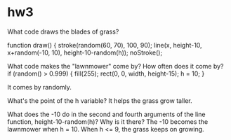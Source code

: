 # hw3

What code draws the blades of grass?

function draw() {
  stroke(random(60, 70), 100, 90);
  line(x, height-10, x+random(-10, 10), height-10-random(h));
  noStroke();



What code makes the "lawnmower" come by? How often does it come by?
  if (random() > 0.999) {
    fill(255);
    rect(0, 0, width, height-15);
    h = 10;
  }

It comes by randomly.

What's the point of the h variable?
It helps the grass grow taller.


What does the -10 do in the second and fourth arguments of the line function, height-10-random(h)? Why is it there?
The -10 becomes the lawnmower when h = 10.
When h <= 9, the grass keeps on growing.




